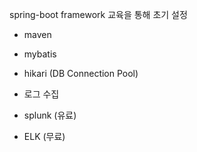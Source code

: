 spring-boot framework 교육을 통해 초기 설정
- maven
- mybatis
- hikari (DB Connection Pool)

- 로그 수집
- splunk (유료)
- ELK (무료)
